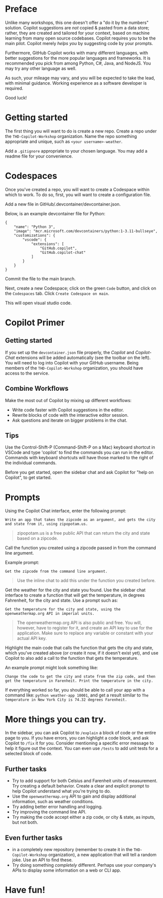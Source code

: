 # Preface
Unlike many workshops, this one doesn't offer a "do it by the numbers" solution. Copilot suggestions are *not* copied & pasted from a data store; rather, they are created and tailored for your context, based on machine learning from many open source codebases. Copilot requires you to be the main pilot. Copilot merely *helps you* by suggesting code by your prompts.

Furthermore, GitHub Copilot works with many different languages, with better suggestions for the more popular languages and frameworks. It is recommended you pick from among Python, C#, Java, and NodeJS. You may try any other language as well.

As such, your mileage may vary, and you will be expected to take the lead, with minimal guidance. Working experience as a software developer is required.

Good luck!

# Getting started
The first thing you will want to do is create a new repo. Create a repo under the `THD-Copilot-Workshop` organization. Name the repo something appropriate and unique, such as `<your username>-weather`.

Add a `.gitignore` appropriate to your chosen language. You may add a readme file for your convenience. 

# Codespaces
Once you've created a repo, you will want to create a Codespace within which to work. To do so, first, you will want to create a configuration file. 

Add a new file in GitHub/.devcontainer/devcontainer.json.

Below, is an example devcontainer file for Python:
```
{
	"name": "Python 3",
	"image": "mcr.microsoft.com/devcontainers/python:1-3.11-bullseye",
	"customizations": {
		"vscode": {
			"extensions": [
				"GitHub.copilot",
				"GitHub.copilot-chat"
			]
		}
	}
}
```
Commit the file to the main branch.

Next, create a new Codespace; click on the green `Code` button, and click on the `Codespaces` tab. Click `Create Codespace on main`. 

This will open visual studio code.

# Copilot Primer
## Getting started
If you set up the `devcontainer.json` file properly, the *Copilot* and *Copilot-Chat* extensions will be added automatically (see the toolbar on the left). You will need to log into Copilot with your GitHub username. Being members of the `THD-Copilot-Workshop` organization, you should have access to the service.

## Combine Workflows
Make the most out of Copilot by mixing up different workflows:
- Write code faster with Copilot suggestions in the editor.
- Rewrite blocks of code with the interactive editor session.
- Ask questions and iterate on bigger problems in the chat.

## Tips
Use the Control-Shift-P (Command-Shift-P on a Mac) keyboard shortcut in VSCode and type 'copilot' to find the commands you can run in the editor. Commands with keyboard shortcuts will have those marked to the right of the individual commands.

Before you get started, open the sidebar chat and ask  Copilot for "help on Copilot", to get started. 

# Prompts
Using the Copilot Chat interface, enter the following prompt:
```
Write an app that takes the zipcode as an argument, and gets the city and state from it, using zipopotam.us.
```
> zipopotam.us is a free public API that can return the city and state based on a zipcode.

Call the function you created using a zipcode passed in from the command line argument.

Example prompt:
```
Get the zipcode from the command line argument.
```
> Use the inline chat to add this under the function you created before.

Get the weather for the city and state you found.
Use the sidebar chat interface to create a function that will get the temperature, in degrees Fahrenheit, for the city and state.
Use a prompt such as:
```
Get the temperature for the city and state, using the openweathermap.org API in imperial units.
```
> The openweathermap.org API is also public and free. You will, however, have to register for it, and create an API key to use for the application. Make sure to replace any variable or constant with your actual API key.

Highlight the main code that calls the function that gets the city and state, which you've created above (or create it now, if it doesn't exist yet), and use Copilot to also add a call to the function that gets the temperature.

An example prompt might look something like:
```
Change the code to get the city and state from the zip code, and then get the temperature in Farenheit. Print the temperature in the city.
```

If everything worked so far, you should be able to call your app with a command like: `python weather-app 10001`, and get a result similar to `The temperature in New York City is 74.32 degrees Farenheit.`

# More things you can try.
In the sidebar, you can ask Copilot to `/explain` a block of code or the entire page to you. If you have errors, you can highlight a code block, and ask Copilot to `/fix` it for you. Consider mentioning a specific error message to help it figure out the context.
You can even use `/tests` to add unit tests for a selected block of code.

## Further tasks
- Try to add support for both Celsius and Farenheit units of measurement. Try creating a default behavior. Create a clear and explicit prompt to help Copilot understand what you're trying to do.
- Use the `openweathermap.org` API to gain and display additional information, such as weather conditions.
- Try adding better error handling and logging.
- Try improving the command line API.
- Try making the code accept either a zip code, or city & state, as inputs, but not both.

## Even further tasks
- in a completely new repository (remember to create it in the `THD-Copilot-Workshop` organization), a new application that will tell a random joke. Use an API to find these.
- Try doing something  *completely* different. Perhaps use your company's APIs to display some information on a web or CLI app.

# Have fun!

